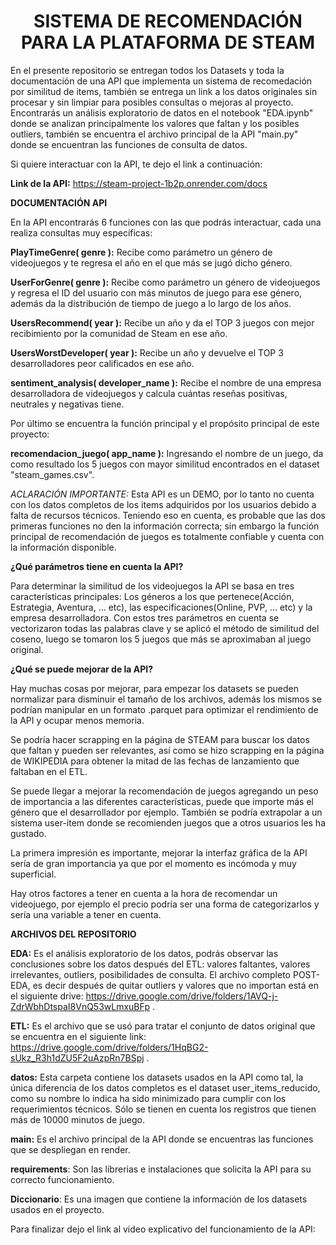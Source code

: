 # <h1 align=center>**SISTEMA DE RECOMENDACIÓN PARA LA PLATAFORMA DE STEAM** </h1>


En el presente repositorio se entregan todos los Datasets y toda la documentación de una API que implementa un sistema de recomedación por similitud de items, también se entrega un link a los datos originales sin procesar y sin limpiar para posibles consultas o mejoras al proyecto. Encontrarás un análisis exploratorio de datos en el notebook "EDA.ipynb" donde se analizan principalmente los valores que faltan y los posibles outliers, también se encuentra el archivo principal de la API "main.py" donde se encuentran las funciones de consulta de datos. 

Si quiere interactuar con la API, te dejo el link a continuación:

**Link de la API:** https://steam-project-1b2p.onrender.com/docs

**DOCUMENTACIÓN API**

En la API encontrarás 6 funciones con las que podrás interactuar, cada una realiza consultas muy específicas:

**PlayTimeGenre( genre ):** Recibe como parámetro un género de videojuegos y te regresa el año en el que más se jugó dicho género.

**UserForGenre( genre ):** Recibe como parámetro un género de videojuegos y regresa el ID del usuario con más minutos de juego para ese género, además da la distribución de tiempo de juego a lo largo de los años.

**UsersRecommend( year ):** Recibe un año y da el TOP 3 juegos con mejor recibimiento por la comunidad de Steam en ese año.

**UsersWorstDeveloper( year ):** Recibe un año y devuelve el TOP 3 desarrolladores peor calificados en ese año.

**sentiment_analysis( developer_name ):** Recibe el nombre de una empresa desarrolladora de videojuegos y calcula cuántas reseñas positivas, neutrales y negativas tiene.

Por último se encuentra la función principal y el propósito principal de este proyecto:


**recomendacion_juego( app_name ):** Ingresando el nombre de un juego, da como resultado los 5 juegos con mayor similitud encontrados en el dataset "steam_games.csv".

*ACLARACIÓN IMPORTANTE:* Esta API es un DEMO, por lo tanto no cuenta con los datos completos de los items adquiridos por los usuarios debido a falta de recursos técnicos. Teniendo eso en cuenta, es probable que las dos primeras funciones no den la información correcta; sin embargo la función principal de recomendación de juegos es totalmente confiable y cuenta con la información disponible.

**¿Qué parámetros tiene en cuenta la API?**

Para determinar la similitud de los videojuegos la API se basa en tres características principales: Los géneros a los que pertenece(Acción, Estrategia, Aventura, ... etc), las especificaciones(Online, PVP, ... etc) y la empresa desarrolladora. Con estos tres parámetros en cuenta se vectorizaron todas las palabras clave y se aplicó el método de similitud del coseno, luego se tomaron los 5 juegos que más se aproximaban al juego original.

**¿Qué se puede mejorar de la API?**

Hay muchas cosas por mejorar, para empezar los datasets se pueden normalizar para disminuir el tamaño de los archivos, además los mismos se podrían manipular en un formato .parquet para optimizar el rendimiento de la API y ocupar menos memoria.

Se podría hacer scrapping en la página de STEAM para buscar los datos que faltan y pueden ser relevantes, así como se hizo scrapping en la página de WIKIPEDIA para obtener la mitad de las fechas de lanzamiento que faltaban en el ETL.

Se puede llegar a mejorar la recomendación de juegos agregando un peso de importancia a las diferentes características, puede que importe más el género que el desarrollador por ejemplo. También se podría extrapolar a un sistema user-item donde se recomienden juegos que a otros usuarios les ha gustado.

La primera impresión es importante, mejorar la interfaz gráfica de la API sería de gran importancia ya que por el momento es incómoda y muy superficial.

Hay otros factores a tener en cuenta a la hora de recomendar un videojuego, por ejemplo el precio podría ser una forma de categorizarlos y sería una variable a tener en cuenta.

**ARCHIVOS DEL REPOSITORIO**

**EDA:** Es el análisis exploratorio de los datos, podrás observar las conclusiones sobre los datos después del ETL: valores faltantes, valores irrelevantes, outliers, posibilidades de consulta. El archivo completo POST-EDA, es decir después de quitar outliers y valores que no importan está en el siguiente drive: https://drive.google.com/drive/folders/1AVQ-j-ZdrWbhDtspaI8VnQ53wLmxuBFp .

**ETL:** Es el archivo que se usó para tratar el conjunto de datos original que se encuentra en el siguiente link: https://drive.google.com/drive/folders/1HqBG2-sUkz_R3h1dZU5F2uAzpRn7BSpj .

**datos:** Esta carpeta contiene los datasets usados en la API como tal, la única diferencia de los datos completos es el dataset user_items_reducido, como su nombre lo indica ha sido minimizado para cumplir con los requerimientos técnicos. Sólo se tienen en cuenta los registros que tienen más de 10000 minutos de juego.

**main:** Es el archivo principal de la API donde se encuentras las funciones que se despliegan en render.

**requirements**: Son las librerias e instalaciones que solicita la API para su correcto funcionamiento.

**Diccionario**: Es una imagen que contiene la información de los datasets usados en el proyecto.



Para finalizar dejo el link al video explicativo del funcionamiento de la API:



